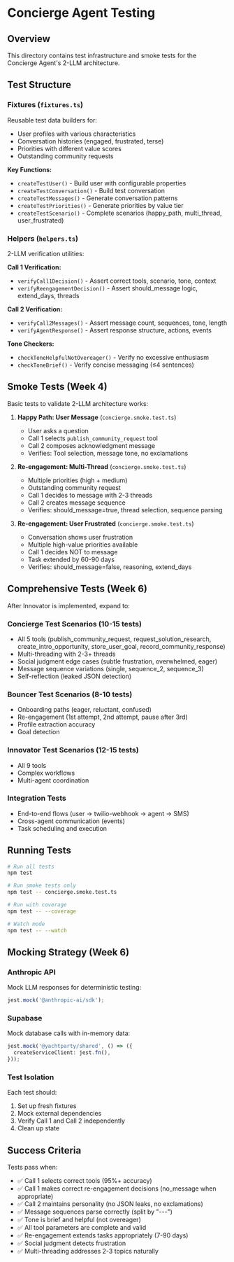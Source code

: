 # Concierge Agent Testing

## Overview

This directory contains test infrastructure and smoke tests for the Concierge Agent's 2-LLM architecture.

## Test Structure

### Fixtures (`fixtures.ts`)
Reusable test data builders for:
- User profiles with various characteristics
- Conversation histories (engaged, frustrated, terse)
- Priorities with different value scores
- Outstanding community requests

**Key Functions:**
- `createTestUser()` - Build user with configurable properties
- `createTestConversation()` - Build test conversation
- `createTestMessages()` - Generate conversation patterns
- `createTestPriorities()` - Generate priorities by value tier
- `createTestScenario()` - Complete scenarios (happy_path, multi_thread, user_frustrated)

### Helpers (`helpers.ts`)
2-LLM verification utilities:

**Call 1 Verification:**
- `verifyCall1Decision()` - Assert correct tools, scenario, tone, context
- `verifyReengagementDecision()` - Assert should_message logic, extend_days, threads

**Call 2 Verification:**
- `verifyCall2Messages()` - Assert message count, sequences, tone, length
- `verifyAgentResponse()` - Assert response structure, actions, events

**Tone Checkers:**
- `checkToneHelpfulNotOvereager()` - Verify no excessive enthusiasm
- `checkToneBrief()` - Verify concise messaging (≤4 sentences)

## Smoke Tests (Week 4)

Basic tests to validate 2-LLM architecture works:

1. **Happy Path: User Message** (`concierge.smoke.test.ts`)
   - User asks a question
   - Call 1 selects `publish_community_request` tool
   - Call 2 composes acknowledgment message
   - Verifies: Tool selection, message tone, no exclamations

2. **Re-engagement: Multi-Thread** (`concierge.smoke.test.ts`)
   - Multiple priorities (high + medium)
   - Outstanding community request
   - Call 1 decides to message with 2-3 threads
   - Call 2 creates message sequence
   - Verifies: should_message=true, thread selection, sequence parsing

3. **Re-engagement: User Frustrated** (`concierge.smoke.test.ts`)
   - Conversation shows user frustration
   - Multiple high-value priorities available
   - Call 1 decides NOT to message
   - Task extended by 60-90 days
   - Verifies: should_message=false, reasoning, extend_days

## Comprehensive Tests (Week 6)

After Innovator is implemented, expand to:

### Concierge Test Scenarios (10-15 tests)
- All 5 tools (publish_community_request, request_solution_research, create_intro_opportunity, store_user_goal, record_community_response)
- Multi-threading with 2-3+ threads
- Social judgment edge cases (subtle frustration, overwhelmed, eager)
- Message sequence variations (single, sequence_2, sequence_3)
- Self-reflection (leaked JSON detection)

### Bouncer Test Scenarios (8-10 tests)
- Onboarding paths (eager, reluctant, confused)
- Re-engagement (1st attempt, 2nd attempt, pause after 3rd)
- Profile extraction accuracy
- Goal detection

### Innovator Test Scenarios (12-15 tests)
- All 9 tools
- Complex workflows
- Multi-agent coordination

### Integration Tests
- End-to-end flows (user → twilio-webhook → agent → SMS)
- Cross-agent communication (events)
- Task scheduling and execution

## Running Tests

```bash
# Run all tests
npm test

# Run smoke tests only
npm test -- concierge.smoke.test.ts

# Run with coverage
npm test -- --coverage

# Watch mode
npm test -- --watch
```

## Mocking Strategy (Week 6)

### Anthropic API
Mock LLM responses for deterministic testing:
```typescript
jest.mock('@anthropic-ai/sdk');
```

### Supabase
Mock database calls with in-memory data:
```typescript
jest.mock('@yachtparty/shared', () => ({
  createServiceClient: jest.fn(),
}));
```

### Test Isolation
Each test should:
1. Set up fresh fixtures
2. Mock external dependencies
3. Verify Call 1 and Call 2 independently
4. Clean up state

## Success Criteria

Tests pass when:
- ✅ Call 1 selects correct tools (95%+ accuracy)
- ✅ Call 1 makes correct re-engagement decisions (no_message when appropriate)
- ✅ Call 2 maintains personality (no JSON leaks, no exclamations)
- ✅ Message sequences parse correctly (split by "---")
- ✅ Tone is brief and helpful (not overeager)
- ✅ All tool parameters are complete and valid
- ✅ Re-engagement extends tasks appropriately (7-90 days)
- ✅ Social judgment detects frustration
- ✅ Multi-threading addresses 2-3 topics naturally
